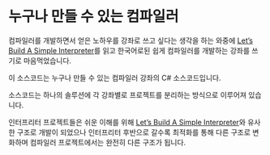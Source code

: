 # 누구나 만들 수 있는 컴파일러

컴파일러를 개발하면서 얻은 노하우를 강좌로 쓰고 싶다는 생각을 하는 와중에 [Let’s Build A Simple Interpreter](https://ruslanspivak.com/lsbasi-part1/)를 읽고 한국어로된 쉽게 컴파일러를 개발하는 강좌를 쓰기로 마음먹었습니다.

이 소스코드는 누구나 만들 수 있는 컴파일러 강좌의 C# 소스코드입니다.

소스코드는 하나의 솔루션에 각 강좌별로 프로젝트를 분리하는 방식으로 이루어져 있습니다.

인터프리터 프로젝트들은 쉬운 이해를 위해 [Let’s Build A Simple Interpreter](https://ruslanspivak.com/lsbasi-part1/)와 유사한 구조로 개발이 되었으나 인터프리터 후반으로 갈수록 최적화를 통해 다른 구조로 변화하며 컴파일러 프로젝트에서는 완전히 다른 구조가 됩니다.
